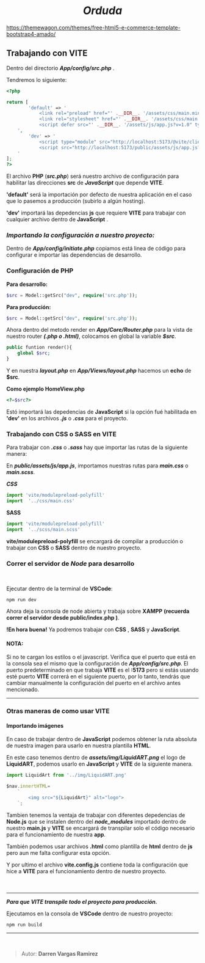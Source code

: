 <div align="center"> 

# ___Orduda___

</div>

https://themewagon.com/themes/free-html5-e-commerce-template-bootstrap4-amado/


## __Trabajando con VITE__

Dentro del directorio ___App/config/src.php___ .

Tendremos lo siguiente:

```php
<?php

return [
        'default' => '
            <link rel="preload" href="' .__DIR__. '/assets/css/main.min.css" as="style">
            <link rel="stylesheet" href="' .__DIR__. '/assets/css/main.min.css?v=1.0">
            <script defer src="' .__DIR__. '/assets/js/app.js?v=1.0" type="module"></script>
    ',
        'dev' => '
            <script type="module" src="http://localhost:5173/@vite/client"></script>
            <script src="http://localhost:5173/public/assets/js/app.js?v=1.0" type="module"></script>
    '
];
?>
```
El archivo __PHP__ (___src.php___) será nuestro archivo de configuración para habilitar las direcciones __src__ de ___JavaScript___ que depende __VITE__.

__'default'__ será la importación por defecto de nuestra aplicación en el caso que lo pasemos a producción (subirlo a algún hosting).

__'dev'__ importará las depedencias __js__ que requiere __VITE__ para trabajar con cualquier archivo dentro de __JavaScript__ .

### ___Importando la configuración a nuestro proyecto:___

Dentro de ___App/config/initiate.php___  copiamos está linea de código para configurar e importar las dependencias de desarrollo.


### __Configuración de  PHP__
__Para desarrollo:__
```php
$src = Model::getSrc("dev", require('src.php'));
```

__Para producción:__

```php
$src = Model::getSrc("dev", require('src.php'));
```

Ahora dentro del metodo render en ___App/Core/Router.php___ para la vista de nuestro router  ___(.php o .html)___, colocamos en global la variable ___$src___.

```php
public funtion render(){
    global $src;
}
```

Y en nuestra ___layout.php___ en ___App/Views/layout.php___ hacemos un __echo__ de __$src__.

__Como ejemplo HomeView.php__

```php
<?=$src?>
```

Estó importará las depedencias de __JavaScript__ si la opción fué habilitada en __'dev'__ en los archivos ___.js___ o ___.css___ para el proyecto.


### __Trabajando con CSS o SASS en VITE__

Para trabajar con ___.css___ o ___.sass___ hay que importar las rutas de la siguiente manera:

En  ___public/assets/js/app.js___, importamos nuestras rutas para ___main.css___ o ___main.scss___.

___CSS___

```js
import 'vite/modulepreload-polyfill'
import  '../css/main.css'
```

__SASS__
```js
import 'vite/modulepreload-polyfill'
import  '../scss/main.scss'
```

__vite/modulepreload-polyfill__ se encargará de compilar a producción o trabajar con __CSS__ o __SASS__ dentro de nuestro proyecto.

### __Correr el servidor de ___Node___ para desarrollo__
<br/>

Ejecutar dentro de la terminal de __VSCode__:

```console
npm run dev
```
Ahora deja la consola de node abierta y trabaja sobre __XAMPP__ __(recuerda correr el servidor desde public/index.php )__.

__!En hora buena!__  Ya podremos trabajar con __CSS__ ,  __SASS__ y __JavaScript__.

#### __NOTA:__
Si no te cargan los estilos o el javascript. Verifica que el puerto que está en la consola sea el mismo que la configuración de ___App/config/src.php___. El puerto predeterminado en que trabaja __VITE__ es el __:5173__ pero si estás usando esté puerto __VITE__ correrá en el siguiente puerto, por lo tanto, tendrás que cambiar manualmente la configuración del puerto en el archivo antes mencionado.

<!-- Tambien verifica que __ORDuDA__ esté dentro de la raíz de __htdocs__  -->
---

### __Otras maneras de como usar VITE__

#### __Importando imágenes__

En caso de trabajar dentro de __JavaScript__ podemos obtener la ruta absoluta de nuestra imagen para usarlo en nuestra plantilla __HTML__.

En este caso tenemos dentro de ___assets/img/LiquidART.png___ el logo de __LiquidART__, podemos usarlo en __JavaScript__ y __VITE__ de la siguiente manera.
```js
import LiquidArt from '../img/LiquidART.png'

$nav.innertHTML=
    `
        <img src="${LiquidArt}" alt="logo">
    `;
```

Tambien tenemos la ventaja de trabajar con diferentes depedencias de __Node.js__ que se instalen dentro del ___node_modules___ importado dentro de nuestro __main.js__ y __VITE__ se encargará de transpilar solo el código necesario para el funcionamiento de nuestra __app__.

También podemos usar archivos __.html__ como plantilla de __html__ dentro de __js__ pero aun me falta configurar esta opción.

Y por ultimo el archivo __vite.config.js__ contiene toda la configuración que hice a __VITE__ para el funcionamiento dentro de nuestro proyecto.
<br /><br /><br />

---
___Para que __VITE__ transpile todo el proyecto para producción.___

Ejecutamos en la consola de __VSCode__ dentro de nuestro proyecto:

```console
npm run build
```
---
<br /> 

> Autor: __Darren Vargas Ramirez__
